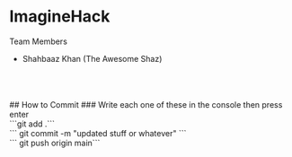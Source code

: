 # ImagineHack

Team Members 

- Shahbaaz Khan (The Awesome Shaz)

<br>
<br>
<br>
## How to Commit
### Write each one of these in the console then press enter
<br>
```git add .```
<br>
``` git commit -m "updated stuff or whatever" ```
<br>
``` git push origin main```


